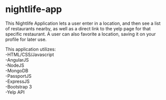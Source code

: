 # nightlife-app
This Nightlife Application lets a user enter in a location, and then see a list of restaurants nearby, 
as well as a direct link to the yelp page for that specific restaurant. 
A user can also favorite a location, saving it on your profile for later use.

This application utilizes:<br>
-HTML/CSS/Javascript<br>
-AngularJS<br>
-NodeJS<br>
-MongoDB<br>
-PassportJS<br>
-ExpressJS<br>
-Bootstrap 3<br>
-Yelp API<br>

